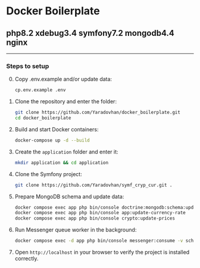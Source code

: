 # Docker Boilerplate
## php8.2 xdebug3.4 symfony7.2 mongodb4.4 nginx

---

### Steps to setup

0. Copy .env.example and/or update data:
   ```bash
   cp.env.example .env
   ```  

1. Clone the repository and enter the folder:
   ```bash
   git clone https://github.com/Yaradovhan/docker_boilerplate.git
   cd docker_boilerplate
   ```  

2. Build and start Docker containers:
   ```bash
   docker-compose up -d --build
   ```  

3. Create the `application` folder and enter it:
   ```bash
   mkdir application && cd application
   ```  

4. Clone the Symfony project:
   ```bash
   git clone https://github.com/Yaradovhan/symf_cryp_cur.git .
   ```  

5. Prepare MongoDB schema and update data:
   ```bash
   docker compose exec app php bin/console doctrine:mongodb:schema:update
   docker compose exec app php bin/console app:update-currency-rate
   docker compose exec app php bin/console crypto:update-prices
   ```  

6. Run Messenger queue worker in the background:
   ```bash
   docker compose exec -d app php bin/console messenger:consume -v scheduler_default
   ```  

7. Open `http://localhost` in your browser to verify the project is installed correctly.
